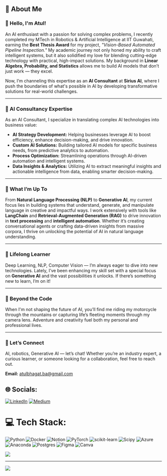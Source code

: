 ## 💫 About Me

### 👋 Hello, I'm Atul!

An AI enthusiast with a passion for solving complex problems, I recently completed my MTech in Robotics & Artificial Intelligence at IIT Guwahati, earning the **Best Thesis Award** for my project, *"Vision-Based Automated Pipeline Inspection."* My academic journey not only honed my ability to craft intelligent systems, but it also solidified my love for blending cutting-edge technology with practical, high-impact solutions. My background in **Linear Algebra, Probability, and Statistics** allows me to build AI models that don’t just work — they excel.

Now, I’m channeling this expertise as an **AI Consultant** at **Sirius AI**, where I push the boundaries of what's possible in AI by developing transformative solutions for real-world challenges.

---

### 🔧 AI Consultancy Expertise

As an AI Consultant, I specialize in translating complex AI technologies into business value:

- **AI Strategy Development:** Helping businesses leverage AI to boost efficiency, enhance decision-making, and drive innovation.
- **Custom AI Solutions:** Building tailored AI models for specific business needs, from predictive analytics to automation.
- **Process Optimization:** Streamlining operations through AI-driven automation and intelligent systems.
- **Data Insights & Analytics:** Utilizing AI to extract meaningful insights and actionable intelligence from data, enabling smarter decision-making.

---

### 🚀 What I’m Up To

From **Natural Language Processing (NLP)** to **Generative AI**, my current focus lies in building systems that understand, generate, and manipulate language in creative and impactful ways. I work extensively with tools like **LangChain** and **Retrieval-Augmented Generation (RAG)** to drive innovation in **text processing** and **intelligent automation**. Whether it’s creating conversational agents or crafting data-driven insights from massive corpora, I thrive on unlocking the potential of AI in natural language understanding.

---

### 🌱 Lifelong Learner

Deep Learning, NLP, Computer Vision — I’m always eager to dive into new technologies. Lately, I’ve been enhancing my skill set with a special focus on **Generative AI** and the vast possibilities it unlocks. If there’s something new to learn, I’m on it!

---

### 🌄 Beyond the Code

When I'm not shaping the future of AI, you’ll find me riding my motorcycle through the mountains or capturing life’s fleeting moments through my camera lens. Adventure and creativity fuel both my personal and professional lives.

---

### 💬 Let’s Connect

AI, robotics, Generative AI — let’s chat! Whether you’re an industry expert, a curious learner, or someone looking for a collaboration, feel free to reach out.

**Email:** atulbhagat.ba@gmail.com



## 🌐 Socials:
[![LinkedIn](https://img.shields.io/badge/LinkedIn-%230077B5.svg?logo=linkedin&logoColor=white)](https://linkedin.com/in/bhagatatul) [![Medium](https://img.shields.io/badge/Medium-12100E?logo=medium&logoColor=white)](https://medium.com/@atulbhagat.ba) 

# 💻 Tech Stack:
![Python](https://img.shields.io/badge/python-3670A0?style=for-the-badge&logo=python&logoColor=ffdd54) ![Docker](https://img.shields.io/badge/docker-%230db7ed.svg?style=for-the-badge&logo=docker&logoColor=white) ![Notion](https://img.shields.io/badge/Notion-%23000000.svg?style=for-the-badge&logo=notion&logoColor=white) ![PyTorch](https://img.shields.io/badge/PyTorch-%23EE4C2C.svg?style=for-the-badge&logo=PyTorch&logoColor=white) ![scikit-learn](https://img.shields.io/badge/scikit--learn-%23F7931E.svg?style=for-the-badge&logo=scikit-learn&logoColor=white) ![Scipy](https://img.shields.io/badge/SciPy-%230C55A5.svg?style=for-the-badge&logo=scipy&logoColor=%white) ![Azure](https://img.shields.io/badge/azure-%230072C6.svg?style=for-the-badge&logo=microsoftazure&logoColor=white) ![Anaconda](https://img.shields.io/badge/Anaconda-%2344A833.svg?style=for-the-badge&logo=anaconda&logoColor=white) ![Postgres](https://img.shields.io/badge/postgres-%23316192.svg?style=for-the-badge&logo=postgresql&logoColor=white) ![Figma](https://img.shields.io/badge/figma-%23F24E1E.svg?style=for-the-badge&logo=figma&logoColor=white) ![Canva](https://img.shields.io/badge/Canva-%2300C4CC.svg?style=for-the-badge&logo=Canva&logoColor=white)

![](https://quotes-github-readme.vercel.app/api?type=horizontal&theme=light)

---
[![](https://visitcount.itsvg.in/api?id=AI-Bhagat&icon=0&color=0)](https://visitcount.itsvg.in)

<!-- Proudly created with GPRM ( https://gprm.itsvg.in ) -->
